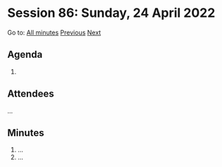 # Session 86: Sunday, 24 April 2022

Go to: [All minutes](../../) [Previous](../../2022/04/22.md) [Next](../../2022/04/26.md)

## Agenda

1. 

## Attendees

...

## Minutes

1. ...
1. ...
